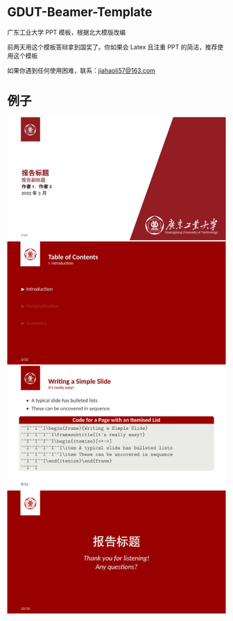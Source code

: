 # GDUT-Beamer-Template
广东工业大学 PPT 模板，根据北大模版改编

前两天用这个模板答辩拿到国奖了。你如果会 Latex 且注重 PPT 的简洁，推荐使用这个模板

如果你遇到任何使用困难，联系：jiahaoli57@163.com
 
# 例子
![image](demo/title_page.jpg)
![image](demo/contents_page.jpg)
![image](demo/content_page.jpg)
![image](demo/end_pag.jpg)
